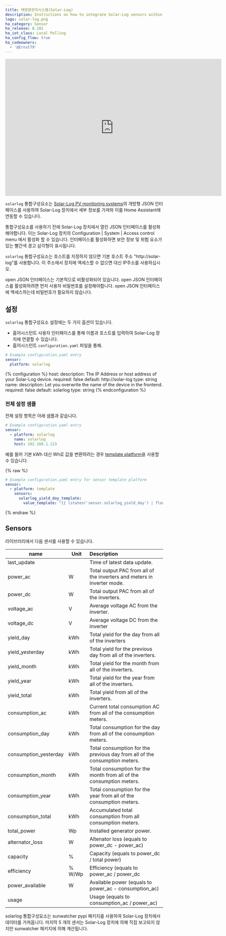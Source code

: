 ```yaml
---
title: 태양광관리시스템(Solar-Log)
description: Instructions on how to integrate Solar-Log sensors within Home Assistant.
logo: solar-log.png
ha_category: Sensor
ha_release: 0.101
ha_iot_class: Local Polling
ha_config_flow: true
ha_codeowners:
  - '@Ernst79'
---
```


<div class='videoWrapper'>
<iframe width="690" height="437" src="https://www.youtube.com/embed/eMXbTN2X4Ek" frameborder="0" allow="accelerometer; autoplay; encrypted-media; gyroscope; picture-in-picture" allowfullscreen></iframe>
</div>

`solarlog` 통합구성요소는 [Solar-Log PV monitoring systems](https://www.solar-log.com/)의 개방형 JSON 인터페이스를 사용하여 Solar-Log 장치에서 세부 정보를 가져와 이를 Home Assistant에 연동할 수 있습니다.

통합구성요소를 사용하기 전에 Solar-Log 장치에서 열린 JSON 인터페이스를 활성화해야합니다. 이는 Solar-Log 장치의 Configuration | System | Access control menu 에서 활성화 할 수 있습니다. 인터페이스를 활성화하면 보안 정보 및 위험 요소가있는 빨간색 경고 삼각형이 표시됩니다.

`solarlog` 통합구성요소는 호스트를 지정하지 않으면 기본 호스트 주소 "http://solar-log"를 사용합니다. 이 주소에서 장치에 액세스할 수 없으면 대신 IP주소를 사용하십시오.

<div class='note warning'>
open JSON 인터페이스는 기본적으로 비활성화되어 있습니다. open JSON 인터페이스를 활성화하려면 먼저 사용자 비밀번호를 설정해야합니다. open JSON 인터페이스에 액세스하는데 비밀번호가 필요하지 않습니다.
</div>

## 설정

`solarlog` 통합구성요소 설정에는 두 가지 옵션이 있습니다.

- 홈어시스턴트 사용자 인터페이스를 통해 이름과 호스트를 입력하여 Solar-Log 장치에 연결할 수 있습니다.
- 홈어시스턴트 `configuration.yaml` 파일을 통해.

```yaml
# Example configuration.yaml entry
sensor:
  platform: solarlog
```

{% configuration %}
host:
  description: The IP Address or host address of your Solar-Log device.
  required: false
  default: http://solar-log
  type: string
name:
  description: Let you overwrite the name of the device in the frontend.
  required: false
  default: solarlog
  type: string
{% endconfiguration %}

### 전체 설정 샘플

전체 설정 항목은 아래 샘플과 같습니다.

```yaml
# Example configuration.yaml entry
sensor:
  - platform: solarlog
    name: solarlog
    host: 192.168.1.123
```

예를 들어 기본 kWh 대신 Wh로 값을 변환하려는 경우 [template platform](/integrations/template/)을 사용할 수 있습니다.

{% raw %}
```yaml
# Example configuration.yaml entry for sensor template platform
sensor:
  - platform: template
    sensors:
      solarlog_yield_day_template:
        value_template: "{{ (states('sensor.solarlog_yield_day') | float * 1000) | round(0) }}"
```
{% endraw %}

## Sensors

라이브러리에서 다음 센서를 사용할 수 있습니다.

| name                  | Unit   | Description   |
|-----------------------|--------|:-------------------------------------------|
| last_update           |        | Time of latest data update.                |
| power_ac              | W      | Total output PAC from all of the inverters and meters in inverter mode. |
| power_dc              | W      | Total output PAC from all of the inverters. |
| voltage_ac            | V      | Average voltage AC from the inverter. |
| voltage_dc            | V      | Average voltage DC from the inverter |
| yield_day             | kWh    | Total yield for the day from all of the inverters |
| yield_yesterday       | kWh    | Total yield for the previous day from all of the inverters. |
| yield_month           | kWh    | Total yield for the month from all of the inverters. |
| yield_year            | kWh    | Total yield for the year from all of the inverters. |
| yield_total           | kWh    | Total yield from all of the inverters. |
| consumption_ac        | kWh    | Current total consumption AC from all of the consumption meters. |
| consumption_day       | kWh    | Total consumption for the day from all of the consumption meters. |
| consumption_yesterday | kWh    | Total consumption for the previous day from all of the consumption meters. |
| consumption_month     | kWh    | Total consumption for the month from all of the consumption meters. |
| consumption_year      | kWh    | Total consumption for the year from all of the consumption meters. |
| consumption_total     | kWh    | Accumulated total consumption from all consumption meters. |
| total_power           | Wp     | Installed generator power. |
| alternator_loss       | W      | Altenator loss (equals to power_dc - power_ac) |
| capacity              | %      | Capacity (equals to power_dc / total power) |
| efficiency            | % W/Wp | Efficiency (equals to power_ac / power_dc |
| power_available       | W      | Available power (equals to power_ac - consumption_ac) | 
| usage                 |        | Usage (equals to consumption_ac / power_ac) |

<div class='note'>
solarlog 통합구성요소는 sunwatcher pypi 패키지를 사용하여 Solar-Log 장치에서 데이터를 가져옵니다. 마지막 5 개의 센서는 Solar-Log 장치에 의해 직접 보고되지 않지만 sunwatcher 패키지에 의해 계산됩니다.
</div>

